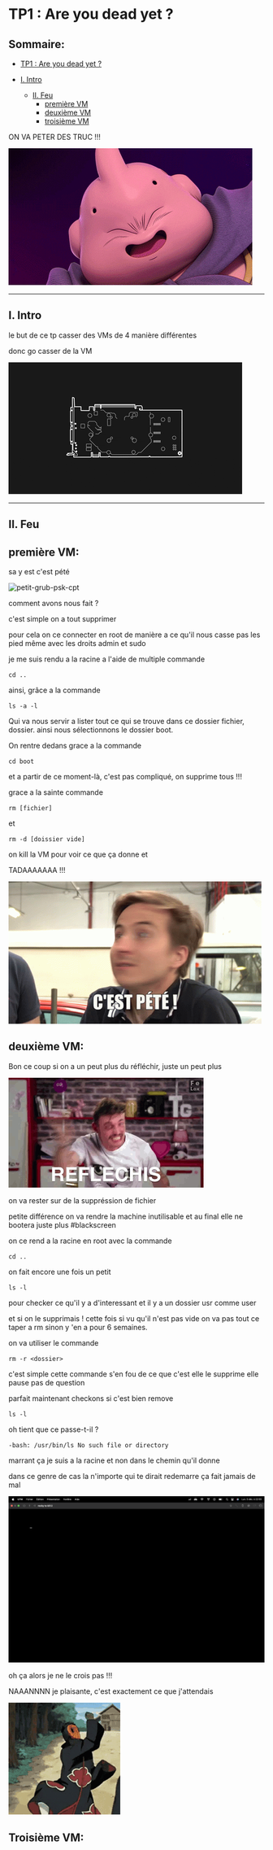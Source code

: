 # TP1 : Are you dead yet ?

## Sommaire:

- [TP1 : Are you dead yet ?](#tp1--are-you-dead-yet)

- [I. Intro](#i-intro)

    - [II. Feu](#ii-feu)
        - [première VM](#première-vm)
        - [deuxième VM](#deuxième-vm)
        - [troisième VM](#troisième-vm)

ON VA PETER DES TRUC !!!

![dead](picture/youhouuuu.gif)

---

## I. Intro

le but de ce tp casser des VMs de 4 manière différentes 

donc go casser de la VM

![dead](picture/casser.gif)

---

## II. Feu

## première VM:


sa y est c'est pété 

![petit-grub-psk-cpt](picture/capture-cpt-1.png)

comment avons nous fait ? 

c'est simple on a tout supprimer

pour cela on ce connecter en root de manière a ce qu'il nous casse pas les pied même avec les droits admin et sudo

je me suis rendu a la racine a l'aide de multiple commande 

```
cd ..
```

ainsi, grâce a la commande

```
ls -a -l
```

Qui va nous servir a lister tout ce qui se trouve dans ce dossier  fichier, dossier. ainsi nous sélectionnons le dossier boot.

On rentre dedans grace a la commande

```
cd boot
```

et a partir de ce moment-là, c'est pas compliqué, on supprime tous !!! 

grace a la sainte commande 

```
rm [fichier]
```
et
```
rm -d [doissier vide]
```

on kill la VM pour voir ce que ça donne et 

TADAAAAAAA !!!

![cpt](picture/cpt.gif)

## deuxième VM:

Bon ce coup si on a un peut plus du réfléchir, juste un peut plus

![reflechir](picture/reflechir.gif)

on va rester sur de la suppréssion de fichier

petite différence on va rendre la machine inutilisable et au final elle ne bootera juste plus #blackscreen

on ce rend a la racine en root avec la commande 

```
cd ..
```

on fait encore une fois un petit 

```
ls -l
```

pour checker ce qu'il y a d'interessant et il y a un dossier usr comme user

et si on le supprimais ! cette fois si vu qu'il n'est pas vide on va pas tout ce taper a rm sinon y 'en a pour 6 semaines.

on va utiliser le commande 

```
rm -r <dossier>
```

c'est simple cette commande s'en fou de ce que c'est elle le supprime elle pause pas de question 

parfait maintenant checkons si c'est bien remove

```
ls -l
```

oh tient que ce passe-t-il ? 

```
-bash: /usr/bin/ls No such file or directory 
```

marrant ça je suis a la racine et non dans le chemin qu'il donne

dans ce genre de cas la n'importe qui te dirait redemarre ça fait jamais de mal

![le petit black screen](picture/Capture-cp-2.png)

oh ça alors je ne le crois pas !!!

NAAANNNN je plaisante, c'est exactement ce que j'attendais 

![youhou](picture/danse-tobi.gif)

## Troisième VM:

